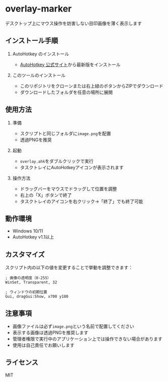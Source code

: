 # overlay-marker

デスクトップ上にマウス操作を妨害しない目印画像を薄く表示します

## インストール手順

1. AutoHotkey のインストール
   - [AutoHotkey 公式サイト](https://www.autohotkey.com/)から最新版をインストール

2. このツールのインストール
   - このリポジトリをクローンまたは右上緑のボタンからZIPでダウンロード
   - ダウンロードしたフォルダを任意の場所に展開

## 使用方法

1. 準備
   - スクリプトと同じフォルダに`image.png`を配置
   - 透過PNGを推奨

2. 起動
   - `overlay.ahk`をダブルクリックで実行
   - タスクトレイにAutoHotkeyアイコンが表示されます

3. 操作方法
   - ドラッグバーをマウスでドラッグして位置を調整
   - 右上の「X」ボタンで終了
   - タスクトレイのアイコンを右クリック→「終了」でも終了可能

## 動作環境

- Windows 10/11
- AutoHotkey v1.1以上

## カスタマイズ

スクリプト内の以下の値を変更することで挙動を調整できます：

```autohotkey
; 画像の透明度（0-255）
WinSet, Transparent, 32

; ウィンドウの初期位置
Gui, dragGui:Show, x700 y180
```

## 注意事項

- 画像ファイルは必ず`image.png`という名前で配置してください
- 表示する画像は透過PNGを推奨します
- 管理者権限で実行中のアプリケーション上では操作できない場合があります
- 使用は自己責任でお願いします

## ライセンス

MIT
